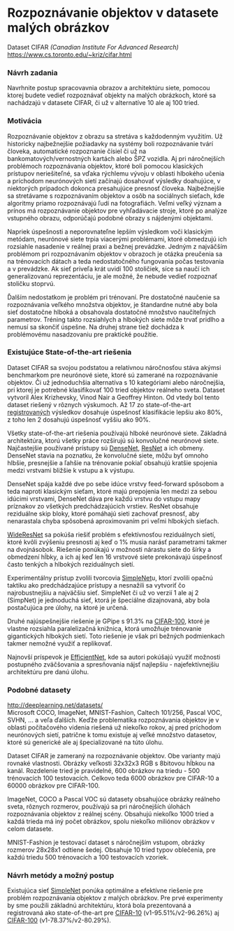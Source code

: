 # Rozpoznávanie objektov v datasete malých obrázkov
  Dataset CIFAR *(Canadian Institute For Advanced Research)* \
  <https://www.cs.toronto.edu/~kriz/cifar.html>
### Návrh zadania

Navrhnite postup spracovavnia obrazov a architektúru siete, pomocou ktorej budete vedieť rozpoznávať objekty na malých obrázkoch, ktoré sa nachádzajú v datasete CIFAR, či už v alternatíve 10 ale aj 100 tried. 

### Motivácia
Rozpoznávanie objektov z obrazu sa stretáva s každodenným využitím. Už historicky najbežnejšie požiadavky na systémy boli rozpoznávanie tvárí človeka, automatické rozpoznanie čísiel či už na bankomatových/vernostných kartách alebo ŠPZ vozidla. Aj pri náročnejších problémoch rozpoznávania objektov, ktoré boli pomocou klasických prístupov neriešiteľné, sa vďaka rýchlemu vývoju v oblasti hlbokého učenia a príchodom neurónových sietí začínajú dosahovať výsledky doahujúce, v niektorých prípadoch dokonca presahujúce presnosť človeka. Najbežnejšie sa stretávame s rozpoznávaním objektov a osôb na sociálnych sieťach, kde algoritmy priamo rozpoznávajú ľudí na fotografiách. Veľmi veľký význam a prínos má rozpoznávanie objektov pre vyhľadávacie stroje, ktoré po analýze vstupného obrazu, odporúčajú podobné obrazy s nájdenými objektami. 

Napriek úspešnosti a neporovnateľne lepším výsledkom voči klasickým metódam, neurónové siete trpia viacerými problémami, ktoré obmedzujú ich rozsiahle nasadenie v reálnej praxi a bežnej prevádzke. Jedným z najväčším problémom pri rozpoznávaním objektov v obrazoch je otázka preučenia sa na trénovacích dátach a teda nedostatočného fungovania počas testovania a v prevádzke. Ak sieť priveľa krát uvidí 100 stoličiek, síce sa naučí ich generalizovanú reprezentáciu, je ale možné, že nebude vedieť rozpoznať stoličku stoprvú.

Ďalším nedostatkom je problém pri trénovaní. Pre dostatočné naučenie sa rozpoznávania veľkého množstva objektov, je štandardne nutné aby bola sieť dostatočne hlboká a obsahovala dostatočné množstvo naučiteľných parametrov. Tréning takto rozsiahlych a hlbokých siete môže trvať pridlho a nemusí sa skončiť úspešne. Na druhej strane tiež dochádza k problémovému nasadzovaniu pre praktické použitie. 

### Existujúce State-of-the-art riešenia
Dataset CIFAR sa svojou podstatou a relatívnou náročnosťou stáva akýmsi benchmarkom pre neurónové siete, ktoré sú zamerané na rozpoznávanie objektov. Či už jednoduchšia alternatíva s 10 kategóriami alebo náročnejšia, pri ktorej je potrebné klasifikovať 100 tried objektov reálneho sveta. Dataset vytvoril Alex Krizhevsky, Vinod Nair a Geoffrey Hinton. Od vtedy bol tento dataset riešený v rôznych výskumoch. Až 17 zo state-of-the-art [registrovaných] výsledkov dosahuje úspešnosť klasifikácie lepšiu ako 80%, z toho len 2 dosahujú úspešnosť vyššiu ako 90%.

Všetky state-of-the-art riešenia používajú hlboké neurónové siete. Základná architektúra, ktorú všetky práce rozširujú sú konvolučné neurónové siete. Najčastejšie používané prístupy sú [DenseNet], [ResNet] a ich obmeny. DenseNet stavia na poznatku, že konvolučné siete, môžu byť omnoho hlbšie, presnejšie a ľahšie na trénovanie pokiaľ obsahujú kratšie spojenia medzi vrstvami bližšie k vstupu a k výstupu. 

DenseNet spája každé dve po sebe idúce vrstvy feed-forward spôsobom a teda naproti klasickým sieťam, ktoré majú prepojenia len medzi za sebou idúcimi vrstvami, DenseNet dáva pre každú vrstvu do vstupu mapy príznakov zo všetkých predchádzajúcich vrstiev. ResNet obsahuje reziduálne skip bloky, ktoré pomáhajú sieti zachovať presnosť, aby nenarastala chyba spôsobená aproximovaním pri veľmi hlbokých sieťach. 

[WideResNet] sa pokúša riešiť problém s efektívnosťou reziduálnych sietí, ktoré kvôli zvýšeniu presnosti aj keď o 1% musia narásť parametrami takmer na dvojnásobok. Riešenie ponúkajú v možnosti nárastu siete do šírky a obmedzení hĺbky, a ich aj keď len 16 vrstvové siete prekonávajú úspešnosť často tenkých a hlbokých reziduálnych sietí.

Experimentálny prístup zvolili tvorcovia [SimpleNet]u, ktorí zvolili opačnú taktiku ako predchádzajúce prístupy a nesnažili sa vytvoriť čo najrobustnejšiu a najväčšiu sieť. SimpleNet či už vo verzií 1 ale aj 2 (SimpNet) je jednoduchá sieť, ktorá je špeciálne dizajnovaná, aby bola postačujúca pre úlohy, na ktoré je určená. 

Druhé najúspešnejšie riešenie je GPipe s 91.3% na [CIFAR-100], ktoré je vlastne rozsiahla paralelizačná knižnica, ktorá umožňuje trénovanie gigantických hlbokých sietí. Toto riešenie je však pri bežných podmienkach takmer nemožné využiť a replikovať.

Najnovší príspevok je [EfficientNet], kde sa autori pokúšajú využiť možnosti postupného zväčšovania a spresňovania nájsť najlepšiu - najefektívnejšiu architektúru pre danú úlohu.

### Podobné datasety
<http://deeplearning.net/datasets/> \
Microsoft COCO, ImageNet, MNIST-Fashion, Caltech 101/256, Pascal VOC, SVHN, ... a veľa ďalších.
Keďže problematika rozpoznávania objektov je v oblasti počítačového videnia riešená už niekoľko rokov, aj pred príchodom neurónových sietí, patrične k tomu existuje aj veľké množstvo datasetov, ktoré sú generické ale aj špecializované na túto úlohu.

Dataset CIFAR je zameraný na rozpoznávanie objektov. Obe varianty majú rovnaké vlastnosti. Obrázky veľkosti 32x32x3 RGB s 8bitovou hĺbkou na kanál. Rozdelenie tried je pravidelné, 600 obrázkov na triedu - 500 trénovacích 100 testovacích. Celkovo teda 6000 obrázkov pre CIFAR-10 a 60000 obrázkov pre CIFAR-100.

ImageNet, COCO a Pascal VOC sú datasety obsahujúce obrázky reálneho sveta, rôznych rozmerov, používajú sa pri náročnejších úlohách rozpoznávania objektov z reálnej scény. Obsahujú niekoľko 1000 tried a každá trieda má iný počet obrázkov, spolu niekoľko miliónov obrázkov v celom datasete.

MNIST-Fashion je testovací dataset s náročnejším vstupom, obrázky rozmerov 28x28x1 odtiene šedej. Obsahuje 10 tried typov oblečenia, pre každú triedu 500 trénovacích a 100 testovacích vzoriek. 

### Návrh metódy a možný postup
Existujúca sieť [SimpleNet] ponúka optimálne a efektívne riešenie pre problém rozpoznávania objektov z malých obrázkov. Pre prvé experimenty by sme použili základnú architektúru, ktorá bola prezentovaná a registrovaná ako state-of-the-art pre [CIFAR-10] (v1-95.51%/v2-96.26%) aj [CIFAR-100] (v1-78.37%/v2-80.29%).

 
[registrovaných]: https://paperswithcode.com/sota/image-classification-on-cifar-100
[DenseNet]: https://paperswithcode.com/paper/densely-connected-convolutional-networks
[ResNet]: https://paperswithcode.com/paper/wide-residual-networks
[WideResNet]: https://paperswithcode.com/paper/wide-residual-networks
[SimpleNet]: https://paperswithcode.com/paper/lets-keep-it-simple-using-simple
[EfficientNet]: https://paperswithcode.com/paper/efficientnet-rethinking-model-scaling-for
[CIFAR-10]: https://paperswithcode.com/sota/image-classification-on-cifar-10
[CIFAR-100]: https://paperswithcode.com/sota/image-classification-on-cifar-100
